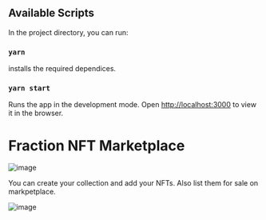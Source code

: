 

## Available Scripts

In the project directory, you can run:

### `yarn`

installs the required dependices.


### `yarn start`

Runs the app in the development mode.
Open [http://localhost:3000](http://localhost:3000) to view it in the browser.

# Fraction NFT Marketplace

![image](https://user-images.githubusercontent.com/96237613/180877644-121c3d96-3cf4-494e-96c3-225844cacc0e.png)

You can create your collection and add your NFTs. Also list them for sale on markpetplace.

![image](https://user-images.githubusercontent.com/96237613/180877803-cbbaf89d-ca8d-46b1-899a-b43b7a7d0d64.png)


